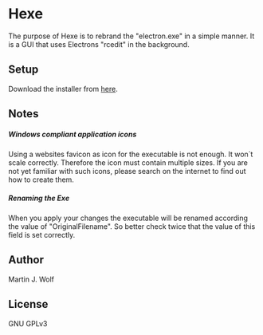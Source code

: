 # Hexe

The purpose of Hexe is to rebrand the "electron.exe" in a simple manner. It is a GUI that uses Electrons "rcedit" in the background.

## Setup

Download the installer from [here](https://github.com/dahas/Hexe/tree/master/setup/hexe.zip).

## Notes

##### Windows compliant application icons

Using a websites favicon as icon for the executable is not enough. It won´t scale correctly. Therefore the icon must contain multiple sizes. If you are not yet familiar with such icons, please search on the internet to find out how to create them.

##### Renaming the Exe

When you apply your changes the executable will be renamed according the value of "OriginalFilename". So better check twice that the value of this field is set correctly.

## Author

Martin J. Wolf

## License

GNU GPLv3
